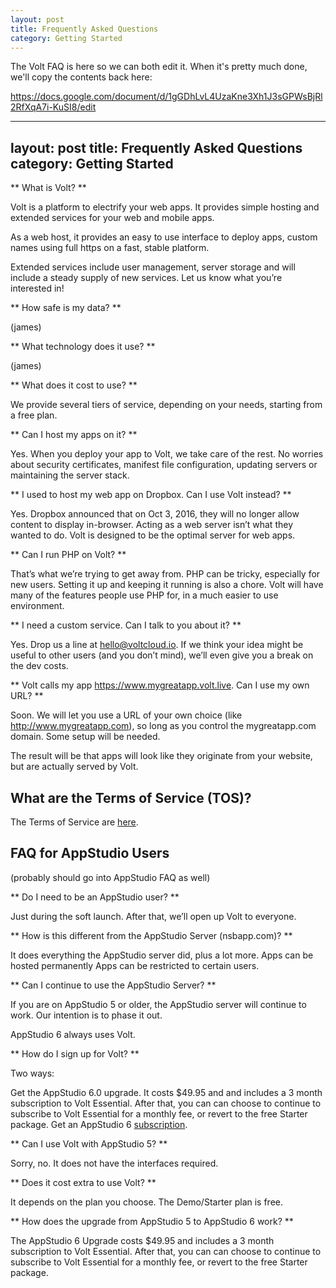 ```yaml
---
layout: post
title: Frequently Asked Questions
category: Getting Started
---
```


The Volt FAQ is here so we can both edit it. When it's pretty much done, we'll copy the contents back here:

https://docs.google.com/document/d/1gGDhLvL4UzaKne3Xh1J3sGPWsBjRl2RfXqA7i-KuSI8/edit

---
layout: post
title: Frequently Asked Questions
category: Getting Started
---

** What is Volt? **

Volt is a platform to electrify your web apps. It provides simple hosting and extended services for your web and mobile apps.

As a web host, it provides an easy to use interface to deploy apps, custom names using full https on a fast, stable platform.

Extended services include user management, server storage and will include a steady supply of new services. Let us know what you’re interested in!

** How safe is my data? **

(james)

** What technology does it use? **

(james)

** What does it cost to use? **

We provide several tiers of service, depending on your needs, starting from a free plan.

** Can I host my apps on it? **

Yes. When you deploy your app to Volt, we take care of the rest. No worries about security certificates, manifest file configuration, updating servers or maintaining the server stack. 

** I used to host my web app on Dropbox. Can I use Volt instead? **

Yes. Dropbox announced that on Oct 3, 2016, they will no longer allow content to display in-browser. Acting as a web server isn’t what they wanted to do. Volt is designed to be the optimal server for web apps.

** Can I run PHP on Volt? **

That’s what we’re trying to get away from. PHP can be tricky, especially for new users. Setting it up and keeping it running is also a chore. Volt will have many of the features people use PHP for, in a much easier to use environment.

** I need a custom service. Can I talk to you about it? **

Yes. Drop us a line at hello@voltcloud.io. If we think your idea might be useful to other users (and you don’t mind), we’ll even give you a break on the dev costs.

** Volt calls my app https://www.mygreatapp.volt.live. Can I use my own URL? **

Soon. We will let you use a URL of your own choice (like http://www.mygreatapp.com), so long as you control the mygreatapp.com domain. Some setup will be needed. 

The result will be that apps will look like they originate from your website, but are actually served by Volt.

## What are the Terms of Service (TOS)? ##

The Terms of Service are [here](https://www.nsbasic.com/app/AppStudioTOS.txt).

## FAQ for AppStudio Users

(probably should go into AppStudio FAQ as well)

** Do I need to be an AppStudio user? **

Just during the soft launch. After that, we’ll open up Volt to everyone.

** How is this different from the AppStudio Server (nsbapp.com)? **

It does everything the AppStudio server did, plus a lot more.
Apps can be hosted permanently
Apps can be restricted to certain users.

** Can I continue to use the AppStudio Server? **

If you are on AppStudio 5 or older, the AppStudio server will continue to work. Our intention is to phase it out.

AppStudio 6 always uses Volt.

** How do I sign up for Volt? **

Two ways:

Get the AppStudio 6.0 upgrade. It costs $49.95 and and includes a 3 month subscription to Volt Essential. After that, you can can choose to continue to subscribe to Volt Essential for a monthly fee, or revert to the free Starter package.
Get an AppStudio 6 [subscription](https://www.nsbasic.com/i/Subscription/). 

** Can I use Volt with AppStudio 5? **

Sorry, no. It does not have the interfaces required.

** Does it cost extra to use Volt? **

It depends on the plan you choose. The Demo/Starter plan is free.

** How does the upgrade from AppStudio 5 to AppStudio 6 work? **

The AppStudio 6 Upgrade costs $49.95 and includes a 3 month subscription to Volt Essential. After that, you can can choose to continue to subscribe to Volt Essential for a monthly fee, or revert to the free Starter package.







